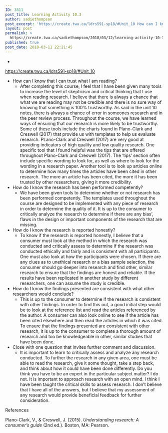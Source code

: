 ```yaml
---
ID: 3811
post_title: Learning Activity 10.3
author: sadiethompson
post_excerpt: 'https://create.twu.ca/ldrs591-sp18/#Unit_10 How can I know that I can trust what I am reading? After completing this course, I feel that I have been given many tools to increase the level of skepticism and critical thinking that I use when reading research. I believe that there is always a chance that what we are reading may &hellip; <p><a href="https://create.twu.ca/sadiethompson/2018/03/12/learning-activity-10-3/">Continue reading<span> "Learning Activity 10.3"</span></a></p>'
layout: post
permalink: >
  https://create.twu.ca/sadiethompson/2018/03/12/learning-activity-10-3/
published: true
post_date: 2018-03-11 22:21:45
---
```

<ul>
<li style="font-weight: 400"></li>
</ul>
<p><a href="https://create.twu.ca/ldrs591-sp18/#Unit_10"><span style="font-weight: 400">https://create.twu.ca/ldrs591-sp18/#Unit_10</span></a></p>
<ul>
<li style="font-weight: 400"><span style="font-weight: 400">How can I know that I can trust what I am reading?</span>
<ul>
<li style="font-weight: 400"><span style="font-weight: 400">After completing this course, I feel that I have been given many tools to increase the level of skepticism and critical thinking that I use when reading research. I believe that there is always a chance that what we are reading may not be credible and there is no sure way of knowing that something is 100% trustworthy. As said in the unit 10 notes, there is always a chance of error in someones research and in the peer review process. Throughout the course, we have learned ways of ensuring that our research is more likely to be trustworthy. Some of these tools include the charts found in Plano-Clark and Creswell (2017) that provide us with templates to help us evaluate research. PLano-Clark and Creswell (2017) are very good at providing indicators of high quality and low quality research. One specific tool that I found helpful was the tips that are offered throughout Plano-Clark and Creswell (2017). The ‘tips’ section often include specific wording to look for, as well as where to look for the wording in a research paper. Another tool is to look up articles online to determine how many times the articles have been cited in other research. The more an article has been cited, the more it has been trusted by other researchers, giving it more credibility. </span></li>
</ul>
</li>
<li style="font-weight: 400"><span style="font-weight: 400">How do I know the research has been performed competently?</span>
<ul>
<li style="font-weight: 400"><span style="font-weight: 400">We have been given tools to determine whether or not research has been performed competently. The templates used throughout the course are designed to be implemented with any piece of research in order to determine the quality of it. It is up to the consumer to critically analyze the research to determine if there are any bias’, flaws in the design or important components of the research that are missing. </span></li>
</ul>
</li>
<li style="font-weight: 400"><span style="font-weight: 400">How do I know the research is reported honestly?</span>
<ul>
<li style="font-weight: 400"><span style="font-weight: 400">To know if the research is reported honestly, I believe that a consumer must look at the method in which the research was conducted and critically assess to determine if the research was conducted ethically and fairly and is consistent with all participants. One must also look at how the participants were chosen. If there are any clues as to unethical research or a bias sample selection, the consumer should go deeper into research and find other, similar research to ensure that the findings are honest and reliable. If the results have been replicated in another study by different researchers, one can assume the study is credible.</span></li>
</ul>
</li>
<li style="font-weight: 400"><span style="font-weight: 400">How do I know the findings presented are consistent with what other researchers would conclude?</span>
<ul>
<li style="font-weight: 400"><span style="font-weight: 400">This is up to the consumer to determine if the research is consistent with other findings. In order to find this out, a good initial step would be to look at the reference list and read the articles referenced by the author. A consumer can also look online to see if the article has been cited elsewhere and then read the articles in which it was cited. To ensure that the findings presented are consistent with other research, it is up to the consumer to complete a thorough amount of research and too be knowledgeable in other, similar studies that have been done. </span></li>
</ul>
</li>
<li style="font-weight: 400"><span style="font-weight: 400">Close with one question that invites further comment and discussion.</span>
<ul>
<li style="font-weight: 400"><span style="font-weight: 400">It is important to learn to critically assess and analyze any research conducted. To further the research in any given area, one must be able to read the research, give it some thought, take a step back, and think about how it could have been done differently. Do you think you have to be an expert in the particular subject matter? I do not. It is important to approach research with an open mind. I think I have been taught the critical skills to assess research. I don&#8217;t believe that I have all of the answers, but I believe that my assessment of any research would provide beneficial feedback for further consideration.</span></li>
</ul>
</li>
</ul>
<p><span style="font-weight: 400">References</span></p>
<p><span style="font-weight: 400">Plano-Clark, V., &amp; Creswell, J. (2015). </span><i><span style="font-weight: 400">Understanding research: A consumer’s guide</span></i><span style="font-weight: 400"> (2nd ed.). Boston, MA: Pearson.</span></p>